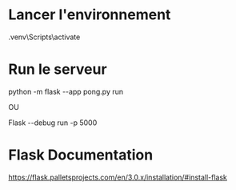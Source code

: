 # Lancer l'environnement

.venv\Scripts\activate

# Run le serveur

python -m flask --app pong.py run

OU

Flask --debug run -p 5000

# Flask Documentation

https://flask.palletsprojects.com/en/3.0.x/installation/#install-flask
